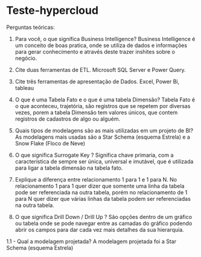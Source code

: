 # Teste-hypercloud
Perguntas teóricas:

1.	Para você, o que significa Business Intelligence? Business Intelligence é um conceito de boas pratica, onde se utiliza de dados e informações para gerar conhecimento e através deste trazer inshites sobre o negócio. 

2.	Cite duas ferramentas de ETL.  Microsoft SQL Server e Power Query.
3.	Cite três ferramentas de apresentação de Dados. Excel, Power Bi, tableau

4.	O que é uma Tabela Fato e o que é uma tabela Dimensão? Tabela Fato é o que          aconteceu, trajetória, são registros que se repetem por diversas vezes, porem a tabela Dimensão tem valores únicos, que contem registros de cadastros de algo ou alguém.

5.	Quais tipos de modelagens são as mais utilizadas em um projeto de BI? As modelagens mais usadas são a Star Schema (esquema Estrela) e a Snow Flake (Floco de Neve)

6.	O que significa Surrogate Key ? Significa chave primaria, com a característica de sempre ser única, universal e imutável, que é utilizada para ligar a tabela dimensão na tabela fato.

7.	Explique a diferença entre relacionamento 1 para 1 e 1 para N. No relacionamento 1 para 1 quer dizer que somente uma linha da tabela pode ser referenciada na outra tabela, porém no relacionamento de 1 para N quer dizer que várias linhas da tabela podem ser referenciadas na outra tabela.

8.	O que significa Drill Down / Drill Up ?  São opções dentro de um gráfico ou tabela onde se pode navegar entre as camadas do gráfico podendo abrir os campos para dar cada vez mais detalhes da sua hierarquia.

1.1 - Qual a modelagem projetada? A modelagem projetada foi a Star Schema (esquema Estrela)
